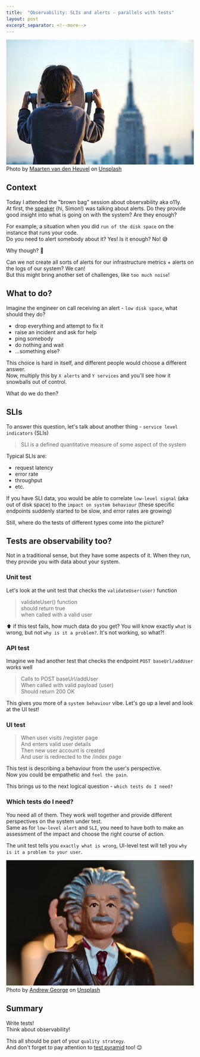 ```yaml
---
title:  "Observability: SLIs and alerts - parallels with tests"
layout: post
excerpt_separator: <!--more-->
---
```


![Observability](../assets/posts/2023_02_20_o11y.jpg)  
Photo by <a href="https://unsplash.com/it/@mvdheuvel?utm_source=unsplash&utm_medium=referral&utm_content=creditCopyText">Maarten van den Heuvel</a> on <a href="https://unsplash.com/photos/s9XMNEm-M9c?utm_source=unsplash&utm_medium=referral&utm_content=creditCopyText">Unsplash</a>

## Context
Today I attended the "brown bag" session about observability aka o11y.  
At first, the [speaker](https://www.linkedin.com/in/simon-w-0b7a201a/) (hi, Simon!) was talking about alerts. Do they provide good insight into what is going on with the system? Are they enough?  

For example, a situation when you did `run of the disk space` on the instance that runs your code.  
Do you need to alert somebody about it? Yes! Is it enough? No! 😅

Why though? 🤔  
<!--more-->
Can we not create all sorts of alerts for our infrastructure metrics + alerts on the logs of our system? We can!  
But this might bring another set of challenges, like `too much noise`!

## What to do?
Imagine the engineer on call receiving an alert - `low disk space`, what should they do? 
- drop everything and attempt to fix it
- raise an incident and ask for help
- ping somebody
- do nothing and wait
- ...something else?

This choice is hard in itself, and different people would choose a different answer.  
Now, multiply this by `X alerts` and `Y services` and you'll see how it snowballs out of control.

What do we do then?

## SLIs
To answer this question, let's talk about another thing - `service level indicators` (SLIs)
> SLI is a defined quantitative measure of some aspect of the system

Typical SLIs are:
 - request latency
 - error rate
 - throughput
 - etc.

If you have SLI data, you would be able to correlate `low-level signal` (aka out of disk space) to the `impact on system behaviour` (these specific endpoints suddenly started to be slow, and error rates are growing)  

Still, where do the tests of different types come into the picture?

## Tests are observability too?
Not in a traditional sense, but they have some aspects of it. When they run, they provide you with data about your system.

### Unit test
Let's look at the unit test that checks the `validateUser(user)` function
> validateUser() function  
> should return true  
> when called with a valid user

⬆ if this test fails, how much data do you get? You will know exactly `what` is wrong, but not `why is it a problem?`. It's not working, so what?!

### API test
Imagine we had another test that checks the endpoint `POST baseUrl/addUser` works well
> Calls to POST baseUrl/addUser  
> When called with valid payload (user)  
> Should return 200 OK

This gives you more of a `system behaviour` vibe. Let's go up a level and look at the UI test!

### UI test
> When user visits /register page  
> And enters valid user details  
> Then new user account is created   
> And user is redirected to the /index page

This test is describing a behaviour from the user's perspective.  
Now you could be empathetic and `feel the pain`. 

This brings us to the next logical question - `which tests do I need?`

### Which tests do I need?
You need all of them. They work well together and provide different perspectives on the system under test.  
Same as for `low-level alert` and `SLI`, you need to have both to make an assessment of the impact and choose the right course of action. 

The unit test tells you `exactly what is wrong`, UI-level test will tell you `why is it a problem to your user`.

![Genius](../assets/posts/2023_02_20_genius.jpg)
Photo by <a href="https://unsplash.com/@andrewjoegeorge?utm_source=unsplash&utm_medium=referral&utm_content=creditCopyText">Andrew George</a> on <a href="https://unsplash.com/photos/g-fm27_BRyQ?utm_source=unsplash&utm_medium=referral&utm_content=creditCopyText">Unsplash</a>


## Summary
Write tests!  
Think about observability!   

This all should be part of your `quality strategy`.  
And don't forget to pay attention to [test pyramid](https://ikaraman.github.io/ivanAndCode/test-pyramid/) too! 😉  